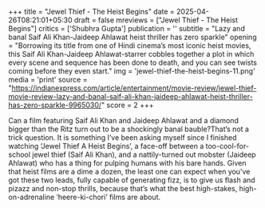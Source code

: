 +++
title = "Jewel Thief - The Heist Begins"
date = 2025-04-26T08:21:01+05:30
draft = false
mreviews = ["Jewel Thief - The Heist Begins"]
critics = ['Shubhra Gupta']
publication = ''
subtitle = "Lazy and banal Saif Ali Khan-Jaideep Ahlawat heist thriller has zero sparkle"
opening = "Borrowing its title from one of Hindi cinema’s most iconic heist movies, this Saif Ali Khan-Jaideep Ahlawat-starrer cobbles together a plot in which every scene and sequence has been done to death, and you can see twists coming before they even start."
img = 'jewel-thief-the-heist-begins-11.png'
media = 'print'
source = "https://indianexpress.com/article/entertainment/movie-review/jewel-thief-movie-review-lazy-and-banal-saif-ali-khan-jaideep-ahlawat-heist-thriller-has-zero-sparkle-9965030/"
score = 2
+++

Can a film featuring Saif Ali Khan and Jaideep Ahlawat and a diamond bigger than the Ritz turn out to be a shockingly banal bauble?That’s not a trick question. It is something I’ve been asking myself since I finished watching ‘Jewel Thief A Heist Begins’, a face-off between a too-cool-for-school jewel thief (Saif Ali Khan), and a nattily-turned out mobster (Jaideep Ahlawat) who has a thing for pulping humans with his bare hands. Given that heist films are a dime a dozen, the least one can expect when you’ve got these two leads, fully capable of generating fizz, is to give us flash and pizazz and non-stop thrills, because that’s what the best high-stakes, high-on-adrenaline ‘heere-ki-chori’ films are about.
